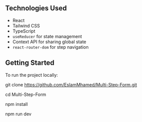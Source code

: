 ##  Technologies Used

-  React
-  Tailwind CSS
-  TypeScript
-  `useReducer` for state management
-  Context API for sharing global state
-  `react-router-dom` for step navigation

## Getting Started
 To run the project locally:

 git clone https://github.com/EslamMhamed/Multi-Step-Form.git

 cd Multi-Step-Form

 npm install

 npm run dev
